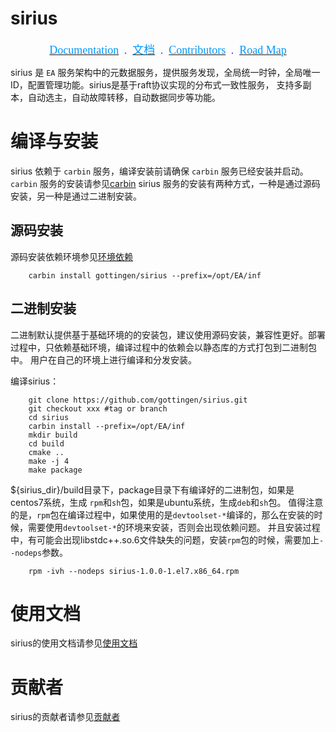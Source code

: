 sirius
============================

<p align="center">
    <a href="https://github.com/gottingen/kumo-search/blob/master/docs/product.md"><font face="黑体" color=#0099fc size=4>Documentation</font></a>
    <a></a> <font face="黑体" color=#6628ff size=4> &nbsp;.&nbsp; </font></a>
    <a href="https://github.com/gottingen/kumo-search/blob/master/docs/product.md"><font face="黑体" color=#0099fc size=4>文档</font></a>
    <a></a> <font face="黑体" color=#6628ff size=4> &nbsp;.&nbsp; </font></a>
    <a href="CONTRIBUTORS.md"><font face="黑体" color=#0099fc size=4>Contributors</font></a>
    <a></a> <font face="黑体" color=#6628ff size=4> &nbsp;.&nbsp; </font></a>
    <a href="NEWS.md"><font face="黑体" color=#0099fc size=4>Road Map</font></a>
</p>

sirius 是 `EA` 服务架构中的元数据服务，提供服务发现，全局统一时钟，全局唯一ID，配置管理功能。sirius是基于raft协议实现的分布式一致性服务，
支持多副本，自动选主，自动故障转移，自动数据同步等功能。

# 编译与安装

sirius 依赖于 `carbin` 服务，编译安装前请确保 `carbin` 服务已经安装并启动。`carbin` 服务的安装请参见[carbin](https://carbin.readthedocs.io/zh_CN/latest/)
sirius 服务的安装有两种方式，一种是通过源码安装，另一种是通过二进制安装。
## 源码安装
源码安装依赖环境参见[环境依赖](https://github.com/gottingen/kumo-search/blob/master/docs/inf/inf.md)
```shell
    carbin install gottingen/sirius --prefix=/opt/EA/inf
```

## 二进制安装

二进制默认提供基于基础环境的的安装包，建议使用源码安装，兼容性更好。部署过程中，只依赖基础环境，编译过程中的依赖会以静态库的方式打包到二进制包中。
用户在自己的环境上进行编译和分发安装。

编译sirius：

```shell
    git clone https://github.com/gottingen/sirius.git
    git checkout xxx #tag or branch
    cd sirius
    carbin install --prefix=/opt/EA/inf
    mkdir build
    cd build
    cmake ..
    make -j 4
    make package
```
${sirius_dir}/build目录下，package目录下有编译好的二进制包，如果是centos7系统，生成 `rpm`和`sh`包，如果是ubuntu系统，生成`deb`和`sh`包。
值得注意的是，`rpm`包在编译过程中，如果使用的是`devtoolset-*`编译的，那么在安装的时候，需要使用`devtoolset-*`的环境来安装，否则会出现依赖问题。
并且安装过程中，有可能会出现libstdc++.so.6文件缺失的问题，安装`rpm`包的时候，需要加上`--nodeps`参数。

```shell
    rpm -ivh --nodeps sirius-1.0.0-1.el7.x86_64.rpm
```

# 使用文档

sirius的使用文档请参见[使用文档](https://github.com/gottingen/kumo-search/blob/master/docs/product.md)

# 贡献者

sirius的贡献者请参见[贡献者](CONTRIBUTORS.md)

